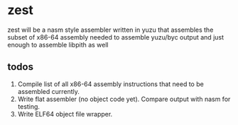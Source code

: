 # zest

zest will be a nasm style assembler written in yuzu that assembles the subset of x86-64 assembly needed to assemble
yuzu/byc output and just enough to assemble libpith as well

## todos

1. Compile list of all x86-64 assembly instructions that need to be assembled currently.
2. Write flat assembler (no object code yet). Compare output with nasm for testing.
3. Write ELF64 object file wrapper.
